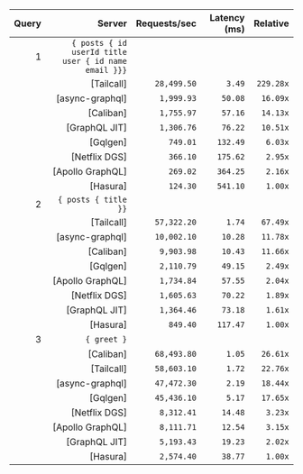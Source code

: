 <!-- PERFORMANCE_RESULTS_START -->

| Query | Server | Requests/sec | Latency (ms) | Relative |
|-------:|--------:|--------------:|--------------:|---------:|
| 1 | `{ posts { id userId title user { id name email }}}` |
|| [Tailcall] | `28,499.50` | `3.49` | `229.28x` |
|| [async-graphql] | `1,999.93` | `50.08` | `16.09x` |
|| [Caliban] | `1,755.97` | `57.16` | `14.13x` |
|| [GraphQL JIT] | `1,306.76` | `76.22` | `10.51x` |
|| [Gqlgen] | `749.01` | `132.49` | `6.03x` |
|| [Netflix DGS] | `366.10` | `175.62` | `2.95x` |
|| [Apollo GraphQL] | `269.02` | `364.25` | `2.16x` |
|| [Hasura] | `124.30` | `541.10` | `1.00x` |
| 2 | `{ posts { title }}` |
|| [Tailcall] | `57,322.20` | `1.74` | `67.49x` |
|| [async-graphql] | `10,002.10` | `10.28` | `11.78x` |
|| [Caliban] | `9,903.98` | `10.43` | `11.66x` |
|| [Gqlgen] | `2,110.79` | `49.15` | `2.49x` |
|| [Apollo GraphQL] | `1,734.84` | `57.55` | `2.04x` |
|| [Netflix DGS] | `1,605.63` | `70.22` | `1.89x` |
|| [GraphQL JIT] | `1,364.46` | `73.18` | `1.61x` |
|| [Hasura] | `849.40` | `117.47` | `1.00x` |
| 3 | `{ greet }` |
|| [Caliban] | `68,493.80` | `1.05` | `26.61x` |
|| [Tailcall] | `58,603.10` | `1.72` | `22.76x` |
|| [async-graphql] | `47,472.30` | `2.19` | `18.44x` |
|| [Gqlgen] | `45,436.10` | `5.17` | `17.65x` |
|| [Netflix DGS] | `8,312.41` | `14.48` | `3.23x` |
|| [Apollo GraphQL] | `8,111.71` | `12.54` | `3.15x` |
|| [GraphQL JIT] | `5,193.43` | `19.23` | `2.02x` |
|| [Hasura] | `2,574.40` | `38.77` | `1.00x` |

<!-- PERFORMANCE_RESULTS_END -->
